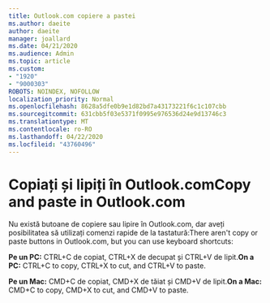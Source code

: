 ```yaml
---
title: Outlook.com copiere a pastei
ms.author: daeite
author: daeite
manager: joallard
ms.date: 04/21/2020
ms.audience: Admin
ms.topic: article
ms.custom:
- "1920"
- "9000303"
ROBOTS: NOINDEX, NOFOLLOW
localization_priority: Normal
ms.openlocfilehash: 8628a5dfe0b9e1d82bd7a43173221f6c1c107cbb
ms.sourcegitcommit: 631cbb5f03e5371f0995e976536d24e9d13746c3
ms.translationtype: MT
ms.contentlocale: ro-RO
ms.lasthandoff: 04/22/2020
ms.locfileid: "43760496"
---
```

# <a name="copy-and-paste-in-outlookcom"></a><span data-ttu-id="3a85d-102">Copiați și lipiți în Outlook.com</span><span class="sxs-lookup"><span data-stu-id="3a85d-102">Copy and paste in Outlook.com</span></span>

<span data-ttu-id="3a85d-103">Nu există butoane de copiere sau lipire în Outlook.com, dar aveți posibilitatea să utilizați comenzi rapide de la tastatură:</span><span class="sxs-lookup"><span data-stu-id="3a85d-103">There aren't copy or paste buttons in Outlook.com, but you can use keyboard shortcuts:</span></span>

<span data-ttu-id="3a85d-104">**Pe un PC:** CTRL+C de copiat, CTRL+X de decupat și CTRL+V de lipit.</span><span class="sxs-lookup"><span data-stu-id="3a85d-104">**On a PC:** CTRL+C to copy, CTRL+X to cut, and CTRL+V to paste.</span></span>

<span data-ttu-id="3a85d-105">**Pe un Mac:** CMD+C de copiat, CMD+X de tăiat și CMD+V de lipit.</span><span class="sxs-lookup"><span data-stu-id="3a85d-105">**On a Mac:** CMD+C to copy, CMD+X to cut, and CMD+V to paste.</span></span>